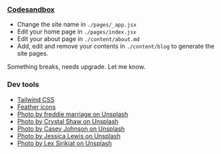 ### [Codesandbox](https://codesandbox.io/p/github/zummon/drink-taster-nextjs/)

- Change the site name in `./pages/_app.jsx`
- Edit your home page in `./pages/index.jsx`
- Edit your about page in `./content/about.md`
- Add, edit and remove your contents in `./content/blog` to generate the site pages.

Something breaks, needs upgrade. Let me know.

### Dev tools

- [Tailwind CSS](https://tailwindcss.com/)
- [Feather icons](https://feathericons.com/)
- [Photo by freddie marriage on Unsplash](https://unsplash.com/photos/Vogd07aahyo)
- [Photo by Crystal Shaw on Unsplash](https://unsplash.com/photos/SHDPCTJygm0)
- [Photo by Casey Johnson on Unsplash](https://unsplash.com/photos/pfUOiXmfQ7g)
- [Photo by Jessica Lewis on Unsplash](https://unsplash.com/photos/-54rPId-b9k)
- [Photo by Lex Sirikiat on Unsplash](https://unsplash.com/photos/J-4ozdP9EQ0)


